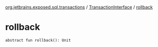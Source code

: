 [org.jetbrains.exposed.sql.transactions](../index.md) / [TransactionInterface](index.md) / [rollback](.)

# rollback

`abstract fun rollback(): Unit`